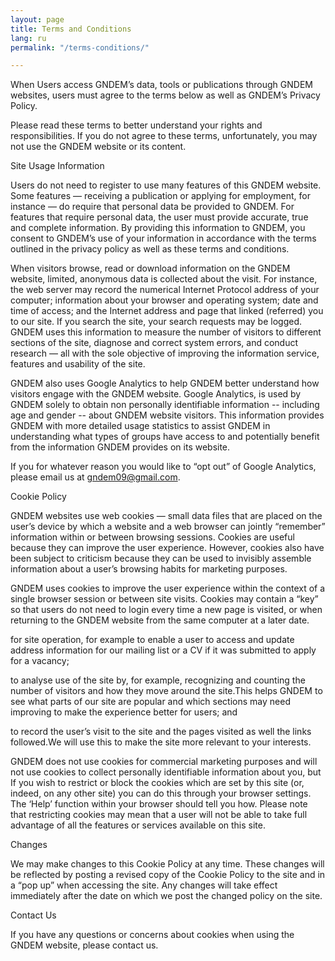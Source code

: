 ```yaml
---
layout: page
title: Terms and Conditions
lang: ru
permalink: "/terms-conditions/"

---
```

When Users access GNDEM’s data, tools or publications through GNDEM websites, users must agree to the terms below as well as GNDEM’s Privacy Policy.

Please read these terms to better understand your rights and responsibilities. If you do not agree to these terms, unfortunately, you may not use the GNDEM website or its content.

Site Usage Information

Users do not need to register to use many features of this GNDEM website. Some features — receiving a publication or applying for employment, for instance — do require that personal data be provided to GNDEM. For features that require personal data, the user must provide accurate, true and complete information. By providing this information to GNDEM, you consent to GNDEM’s use of your information in accordance with the terms outlined in the privacy policy as well as these terms and conditions.

When visitors browse, read or download information on the GNDEM website, limited, anonymous data is collected about the visit. For instance, the web server may record the numerical Internet Protocol address of your computer; information about your browser and operating system; date and time of access; and the Internet address and page that linked (referred) you to our site. If you search the site, your search requests may be logged. GNDEM uses this information to measure the number of visitors to different sections of the site, diagnose and correct system errors, and conduct research — all with the sole objective of improving the information service, features and usability of the site.

GNDEM also uses Google Analytics to help GNDEM better understand how visitors engage with the GNDEM website. Google Analytics, is used by GNDEM solely to obtain non personally identifiable information -- including age and gender -- about GNDEM website visitors. This information provides GNDEM with more detailed usage statistics to assist GNDEM in understanding what types of groups have access to and potentially benefit from the information GNDEM provides on its website.

If you for whatever reason you would like to “opt out” of Google Analytics, please email us at gndem09@gmail.com.

Cookie Policy

GNDEM websites use web cookies — small data files that are placed on the user’s device by which a website and a web browser can jointly “remember” information within or between browsing sessions. Cookies are useful because they can improve the user experience. However, cookies also have been subject to criticism because they can be used to invisibly assemble information about a user’s browsing habits for marketing purposes.

GNDEM uses cookies to improve the user experience within the context of a single browser session or between site visits. Cookies may contain a “key” so that users do not need to login every time a new page is visited, or when returning to the GNDEM website from the same computer at a later date.

for site operation, for example to enable a user to access and update address information for our mailing list or a CV if it was submitted to apply for a vacancy;

to analyse use of the site by, for example, recognizing and counting the number of visitors and how they move around the site.This helps GNDEM to see what parts of our site are popular and which sections may need improving to make the experience better for users; and

to record the user’s visit to the site and the pages visited as well the links followed.We will use this to make the site more relevant to your interests.

GNDEM does not use cookies for commercial marketing purposes and will not use cookies to collect personally identifiable information about you, but If you wish to restrict or block the cookies which are set by this site (or, indeed, on any other site) you can do this through your browser settings. The ‘Help’ function within your browser should tell you how. Please note that restricting cookies may mean that a user will not be able to take full advantage of all the features or services available on this site.

Changes

We may make changes to this Cookie Policy at any time. These changes will be reflected by posting a revised copy of the Cookie Policy to the site and in a “pop up” when accessing the site. Any changes will take effect immediately after the date on which we post the changed policy on the site.

Contact Us

If you have any questions or concerns about cookies when using the GNDEM website, please contact us.